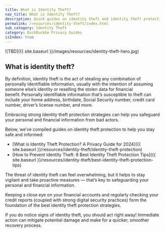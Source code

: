 ```yaml
---
title: What is Identity Theft?
nav_title: What is Identity Theft?
description: Quick guides on identity theft and identity theft protection, from the company who’s been making privacy simple for over a decade.
permalink: /resources/identity-theft/index.html
sub_category: Identity Theft
category: DuckDuckGo Privacy Guides
isIndex: true
---
```


![TBD]({{ site.baseurl }}/images/resources/identity-theft-hero.jpg)

## What is identity theft?

By definition, identity theft is the act of stealing any combination of personally identifiable information, usually with the intention of assuming someone else’s identity or reselling the stolen data for financial benefit. Personally identifiable information that’s susceptible to theft can include your home address, birthdate, Social Security number, credit card number, driver’s license number, and more.

Embracing strong identity theft protection strategies can help you safeguard your personal and financial information from bad actors.

Below, we’ve compiled guides on identity theft protection to help you stay safe and informed:

-   [What is Identity Theft Protection? A Privacy Guide for 2024]({{ site.baseurl }}/resources/identity-theft/identity-theft-protection)
-   [How to Prevent Identity Theft: 8 Best Identity Theft Protection Tips]({{ site.baseurl }}/resources/identity-theft/best-identity-theft-protection-tips)

The threat of identity theft can feel overwhelming, but it helps to stay vigilant and take proactive measures — that’s key to safeguarding your personal and financial information.

Keeping a close eye on your financial accounts and regularly checking your credit reports (coupled with strong digital security practices) form the foundation of the best identity theft protection strategies.

If you do notice signs of identity theft, you should act right away! Immediate action can mitigate potential damage and make for a quicker, smoother recovery process.
